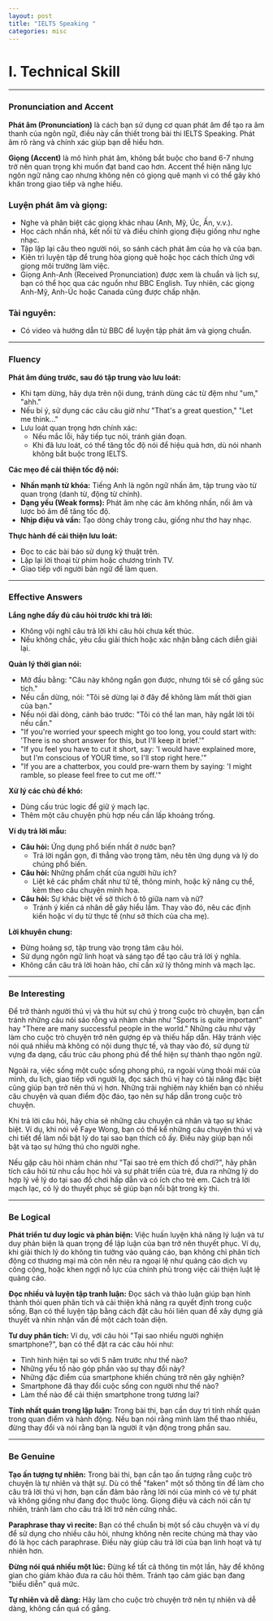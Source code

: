 ```yaml
---
layout: post
title: "IELTS Speaking "
categories: misc
---
```


# I. Technical Skill

---

### Pronunciation and Accent

**Phát âm (Pronunciation)** là cách bạn sử dụng cơ quan phát âm để tạo ra âm thanh của ngôn ngữ, điều này cần thiết trong bài thi IELTS Speaking. Phát âm rõ ràng và chính xác giúp bạn dễ hiểu hơn.

**Giọng (Accent)** là mô hình phát âm, không bắt buộc cho band 6-7 nhưng trở nên quan trọng khi muốn đạt band cao hơn. Accent thể hiện năng lực ngôn ngữ nâng cao nhưng không nên có giọng quê mạnh vì có thể gây khó khăn trong giao tiếp và nghe hiểu.

### Luyện phát âm và giọng:

- Nghe và phân biệt các giọng khác nhau (Anh, Mỹ, Úc, Ấn, v.v.).
- Học cách nhấn nhá, kết nối từ và điều chỉnh giọng điệu giống như nghe nhạc.
- Tập lặp lại câu theo người nói, so sánh cách phát âm của họ và của bạn.
- Kiên trì luyện tập để trung hòa giọng quê hoặc học cách thích ứng với giọng môi trường làm việc.
- Giọng Anh-Anh (Received Pronunciation) được xem là chuẩn và lịch sự, bạn có thể học qua các nguồn như BBC English. Tuy nhiên, các giọng Anh-Mỹ, Anh-Úc hoặc Canada cũng được chấp nhận.

### Tài nguyên:

- Có video và hướng dẫn từ BBC để luyện tập phát âm và giọng chuẩn.

---

### Fluency

**Phát âm đúng trước, sau đó tập trung vào lưu loát:**

- Khi tạm dừng, hãy dựa trên nội dung, tránh dùng các từ đệm như "um," "ahh."
- Nếu bí ý, sử dụng các câu câu giờ như "That's a great question," "Let me think..."
- Lưu loát quan trọng hơn chính xác:
  - Nếu mắc lỗi, hãy tiếp tục nói, tránh gián đoạn.
  - Khi đã lưu loát, có thể tăng tốc độ nói để hiệu quả hơn, dù nói nhanh không bắt buộc trong IELTS.

**Các mẹo để cải thiện tốc độ nói:**

- **Nhấn mạnh từ khóa:** Tiếng Anh là ngôn ngữ nhấn âm, tập trung vào từ quan trọng (danh từ, động từ chính).
- **Dạng yếu (Weak forms):** Phát âm nhẹ các âm không nhấn, nối âm và lược bỏ âm để tăng tốc độ.
- **Nhịp điệu và vần:** Tạo dòng chảy trong câu, giống như thơ hay nhạc.

**Thực hành để cải thiện lưu loát:**

- Đọc to các bài báo sử dụng kỹ thuật trên.
- Lặp lại lời thoại từ phim hoặc chương trình TV.
- Giao tiếp với người bản ngữ để làm quen.

---

### Effective Answers

**Lắng nghe đầy đủ câu hỏi trước khi trả lời:**

- Không vội nghĩ câu trả lời khi câu hỏi chưa kết thúc.
- Nếu không chắc, yêu cầu giải thích hoặc xác nhận bằng cách diễn giải lại.

**Quản lý thời gian nói:**

- Mở đầu bằng: "Câu này không ngắn gọn được, nhưng tôi sẽ cố gắng súc tích."
- Nếu cần dừng, nói: "Tôi sẽ dừng lại ở đây để không làm mất thời gian của bạn."
- Nếu nói dài dòng, cảnh báo trước: "Tôi có thể lan man, hãy ngắt lời tôi nếu cần."
- "If you're worried your speech might go too long, you could start with: 'There is no short answer for this, but I'll keep it brief.'"
- "If you feel you have to cut it short, say: 'I would have explained more, but I'm conscious of YOUR time, so I'll stop right here.'"
- "If you are a chatterbox, you could pre-warn them by saying: 'I might ramble, so please feel free to cut me off.'"

**Xử lý các chủ đề khó:**

- Dùng cấu trúc logic để giữ ý mạch lạc.
- Thêm một câu chuyện phù hợp nếu cần lấp khoảng trống.

**Ví dụ trả lời mẫu:**

- **Câu hỏi:** Ứng dụng phổ biến nhất ở nước bạn?
  - Trả lời ngắn gọn, đi thẳng vào trọng tâm, nêu tên ứng dụng và lý do chúng phổ biến.
- **Câu hỏi:** Những phẩm chất của người hữu ích?
  - Liệt kê các phẩm chất như tử tế, thông minh, hoặc kỹ năng cụ thể, kèm theo câu chuyện minh họa.
- **Câu hỏi:** Sự khác biệt về sở thích ô tô giữa nam và nữ?
  - Tránh ý kiến cá nhân dễ gây hiểu lầm. Thay vào đó, nêu các định kiến hoặc ví dụ từ thực tế (như sở thích của cha mẹ).

**Lời khuyên chung:**

- Đừng hoảng sợ, tập trung vào trọng tâm câu hỏi.
- Sử dụng ngôn ngữ linh hoạt và sáng tạo để tạo câu trả lời ý nghĩa.
- Không cần câu trả lời hoàn hảo, chỉ cần xử lý thông minh và mạch lạc.

---

### Be Interesting

Để trở thành người thú vị và thu hút sự chú ý trong cuộc trò chuyện, bạn cần tránh những câu nói sáo rỗng và nhàm chán như "Sports is quite important" hay "There are many successful people in the world." Những câu như vậy làm cho cuộc trò chuyện trở nên gượng ép và thiếu hấp dẫn. Hãy tránh việc nói quá nhiều mà không có nội dung thực tế, và thay vào đó, sử dụng từ vựng đa dạng, cấu trúc câu phong phú để thể hiện sự thành thạo ngôn ngữ.

Ngoài ra, việc sống một cuộc sống phong phú, ra ngoài vùng thoải mái của mình, du lịch, giao tiếp với người lạ, đọc sách thú vị hay có tài năng đặc biệt cũng giúp bạn trở nên thú vị hơn. Những trải nghiệm này khiến bạn có nhiều câu chuyện và quan điểm độc đáo, tạo nên sự hấp dẫn trong cuộc trò chuyện.

Khi trả lời câu hỏi, hãy chia sẻ những câu chuyện cá nhân và tạo sự khác biệt. Ví dụ, khi nói về Faye Wong, bạn có thể kể những câu chuyện thú vị và chi tiết để làm nổi bật lý do tại sao bạn thích cô ấy. Điều này giúp bạn nổi bật và tạo sự hứng thú cho người nghe.

Nếu gặp câu hỏi nhàm chán như "Tại sao trẻ em thích đồ chơi?", hãy phân tích câu hỏi từ nhu cầu học hỏi và sự phát triển của trẻ, đưa ra những lý do hợp lý về lý do tại sao đồ chơi hấp dẫn và có ích cho trẻ em. Cách trả lời mạch lạc, có lý do thuyết phục sẽ giúp bạn nổi bật trong kỳ thi.

---

### Be Logical

**Phát triển tư duy logic và phản biện:** Việc huấn luyện khả năng lý luận và tư duy phản biện là quan trọng để lập luận của bạn trở nên thuyết phục. Ví dụ, khi giải thích lý do không tin tưởng vào quảng cáo, bạn không chỉ phân tích động cơ thương mại mà còn nên nêu ra ngoại lệ như quảng cáo dịch vụ công cộng, hoặc khen ngợi nỗ lực của chính phủ trong việc cải thiện luật lệ quảng cáo.

**Đọc nhiều và luyện tập tranh luận:** Đọc sách và thảo luận giúp bạn hình thành thói quen phân tích và cải thiện khả năng ra quyết định trong cuộc sống. Bạn có thể luyện tập bằng cách đặt câu hỏi liên quan để xây dựng giả thuyết và nhìn nhận vấn đề một cách toàn diện.

**Tư duy phân tích:** Ví dụ, với câu hỏi "Tại sao nhiều người nghiện smartphone?", bạn có thể đặt ra các câu hỏi như:

- Tình hình hiện tại so với 5 năm trước như thế nào?
- Những yếu tố nào góp phần vào sự thay đổi này?
- Những đặc điểm của smartphone khiến chúng trở nên gây nghiện?
- Smartphone đã thay đổi cuộc sống con người như thế nào?
- Làm thế nào để cải thiện smartphone trong tương lai?

**Tính nhất quán trong lập luận:** Trong bài thi, bạn cần duy trì tính nhất quán trong quan điểm và hành động. Nếu bạn nói rằng mình làm thể thao nhiều, đừng thay đổi và nói rằng bạn là người ít vận động trong phần sau.

---

### Be Genuine

**Tạo ấn tượng tự nhiên:** Trong bài thi, bạn cần tạo ấn tượng rằng cuộc trò chuyện là tự nhiên và thật sự. Dù có thể "faken" một số thông tin để làm cho câu trả lời thú vị hơn, bạn cần đảm bảo rằng lời nói của mình có vẻ tự phát và không giống như đang đọc thuộc lòng. Giọng điệu và cách nói cần tự nhiên, tránh làm cho câu trả lời trở nên cứng nhắc.

**Paraphrase thay vì recite:** Bạn có thể chuẩn bị một số câu chuyện và ví dụ để sử dụng cho nhiều câu hỏi, nhưng không nên recite chúng mà thay vào đó là học cách paraphrase. Điều này giúp câu trả lời của bạn linh hoạt và tự nhiên hơn.

**Đừng nói quá nhiều một lúc:** Đừng kể tất cả thông tin một lần, hãy để không gian cho giám khảo đưa ra câu hỏi thêm. Tránh tạo cảm giác bạn đang "biểu diễn" quá mức.

**Tự nhiên và dễ dàng:** Hãy làm cho cuộc trò chuyện trở nên tự nhiên và dễ dàng, không cần quá cố gắng.
